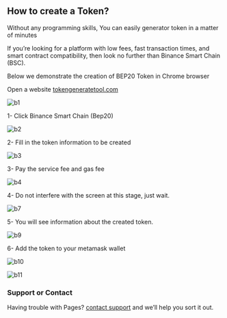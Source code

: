 ## How to create a Token?


Without any programming skills, You can easily generator token in a matter of minutes

If you’re looking for a platform with low fees, fast transaction times, and smart contract compatibility, then look no further than Binance Smart Chain (BSC).

Below we demonstrate the creation of BEP20 Token in Chrome browser

Open a website  <a href="https://tokengeneratetool.com/">tokengeneratetool.com</a>





![b1](https://user-images.githubusercontent.com/95532370/144713439-1b835d6c-0a2e-4cc9-8b36-6ca429d166e6.JPG)


1- Click  Binance Smart Chain (Bep20)





![b2](https://user-images.githubusercontent.com/95532370/144713444-bfff696a-decb-4a80-845d-14a0ce421682.JPG)


2- Fill in the token information to be created





![b3](https://user-images.githubusercontent.com/95532370/144713449-6d3084f7-c3b4-4195-ae5d-d0a200241d7b.JPG)


3- Pay the service fee and gas fee





![b4](https://user-images.githubusercontent.com/95532370/144713458-a30b564c-0435-4e58-ab9c-91ae854b4386.JPG)


4- Do not interfere with the screen at this stage, just wait.





![b7](https://user-images.githubusercontent.com/95532370/144713474-61797d2f-7ba2-471b-a347-ffad42b63e54.JPG)


5- You will see information about the created token.




![b9](https://user-images.githubusercontent.com/95532370/144713486-2bed8798-ca02-4c92-b590-5d13f0d0ba95.JPG)


6- Add the token to your metamask wallet





![b10](https://user-images.githubusercontent.com/95532370/144713490-798e4947-5b19-48bc-a575-7eab6d9b7a76.JPG)






![b11](https://user-images.githubusercontent.com/95532370/144713495-f8b65d61-9876-4690-96fc-c4b842ff7abe.JPG)






### Support or Contact

Having trouble with Pages?  [contact support](https://tokengeneratetool.com/en/contact-p-47) and we’ll help you sort it out.
